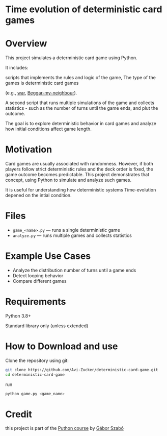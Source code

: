 # Time evolution of deterministic card games

# Overview
This project simulates a deterministic card game using Python.

It includes:

scripts that implements the rules and logic of the game, The type of the games is deterministic card games

(e.g., [war](https://en.wikipedia.org/wiki/War_(card_game)), [Beggar-my-neighbour](https://en.wikipedia.org/wiki/Beggar-my-neighbour)).

A second script that runs multiple simulations of the game and collects statistics - such as the number of turns until the game ends, and plut the outcome.

The goal is to explore deterministic behavior in card games and analyze how initial conditions affect game length.

# Motivation
Card games are usually associated with randomness. However, if both players follow strict deterministic rules and the deck order is fixed, the game outcome becomes predictable. This project demonstrates that concept, using Python to simulate and analyze such games.

It is useful for understanding how deterministic systems Time-evolution depened on the intial condition.

# Files
- `game_<name>.py` — runs a single deterministic game
- `analyze.py` — runs multiple games and collects statistics

# Example Use Cases
- Analyze the distribution number of turns until a game ends
- Detect looping behavior
- Compare different games

# Requirements
Python 3.8+

Standard library only (unless extended)

# How to Download and use
Clone the repository using git:

```bash
git clone https://github.com/Avi-Zucker/deterministic-card-game.git
cd deterministic-card-game
```

run
```bash
python game.py <game_name>
```
# Credit
this project is part of the [Puthon course](https://github.com/Code-Maven/wis-python-course-2025-03?tab=readme-ov-file) by [Gábor Szabó](https://github.com/szabgab)
